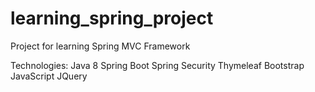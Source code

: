 # learning_spring_project
Project for learning Spring MVC Framework

Technologies: 
  Java 8
  Spring Boot 
  Spring Security
  Thymeleaf
  Bootstrap
  JavaScript
  JQuery
  
